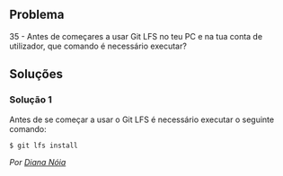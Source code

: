 ## Problema

35 - Antes de começares a usar Git LFS no teu PC e na tua conta de utilizador,
que comando é necessário executar?

## Soluções

### Solução 1

Antes de se começar a usar o Git LFS é necessário executar o seguinte comando:

```
$ git lfs install
```

*Por [Diana Nóia](https://github.com/DianaNoia)*
